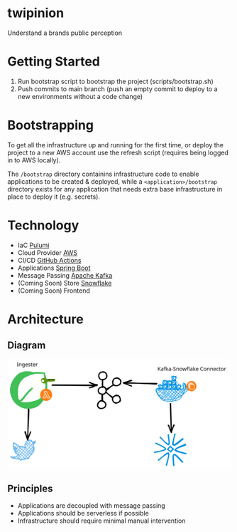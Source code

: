 # twipinion

Understand a brands public perception

# Getting Started

1. Run bootstrap script to bootstrap the project (scripts/bootstrap.sh)
2. Push commits to main branch
   (push an empty commit to deploy to a new environments without a code change)

# Bootstrapping

To get all the infrastructure up and running for the first time,
or deploy the project to a new AWS account use the refresh script
(requires being logged in to AWS locally).

The `/bootstrap` directory containins infrastructure code to enable
applications to be created & deployed,
while a `<application>/bootstrap` directory exists for any application
that needs extra base infrastructure in place to deploy it (e.g. secrets).

# Technology

- IaC [Pulumi](https://www.pulumi.com/)
- Cloud Provider [AWS](https://aws.amazon.com/)
- CI/CD [GitHub Actions](https://docs.github.com/en/actions)
- Applications [Spring Boot](https://spring.io/projects/spring-boot)
- Message Passing [Apache Kafka](https://kafka.apache.org/)
- (Coming Soon) Store [Snowflake]()
- (Coming Soon) Frontend

# Architecture

## Diagram

![arch](./arch.svg)

## Principles

- Applications are decoupled with message passing
- Applications should be serverless if possible
- Infrastructure should require minimal manual intervention

